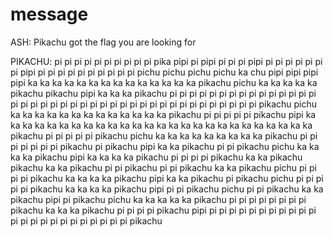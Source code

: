 # message

ASH: Pikachu got the flag you are looking for
 
PIKACHU: pi pi pi pi pi pi pi pi pi pi pika pipi pi pipi pi pi pi pipi pi pi pi pi pi pi pi pipi pi pi pi pi pi pi pi pi pi pi pichu pichu pichu pichu ka chu pipi pipi pipi pipi ka ka ka ka ka ka ka ka ka ka ka ka ka ka pikachu pichu ka ka ka ka ka pikachu pikachu pipi ka ka ka pikachu pi pi pi pi pi pi pi pi pi pi pi pi pi pi pi pi pi pi pi pi pi pi pi pi pi pi pi pi pi pi pi pi pi pi pi pi pi pi pi pi pikachu pichu ka ka ka ka ka ka ka ka ka ka ka ka ka pikachu pi pi pi pi pi pikachu pipi ka ka ka ka ka ka ka ka ka ka ka ka ka ka ka ka ka ka ka ka ka ka ka ka ka ka pikachu pi pi pi pi pi pikachu pichu ka ka ka ka ka ka ka ka ka pikachu pi pi pi pi pi pi pi pikachu pi pikachu pipi ka ka pikachu pi pi pikachu pichu ka ka ka ka pikachu pipi ka ka ka ka pikachu pi pi pi pi pikachu ka ka pikachu pikachu ka ka pikachu pi pi pikachu pi pi pikachu ka ka pikachu pichu pi pi pi pi pikachu ka ka ka ka pikachu pipi ka ka pikachu pi pikachu pichu pi pi pi pi pi pikachu ka ka ka ka pikachu pipi pi pi pikachu pichu pi pi pikachu ka ka pikachu pipi pi pikachu pichu ka ka ka ka ka pikachu pi pi pi pi pi pi pi pi pikachu ka ka ka pikachu pi pi pi pi pikachu pipi pi pi pi pi pi pi pi pi pi pi pi pi pi pi pi pi pi pi pi pi pi pi pi pikachu
